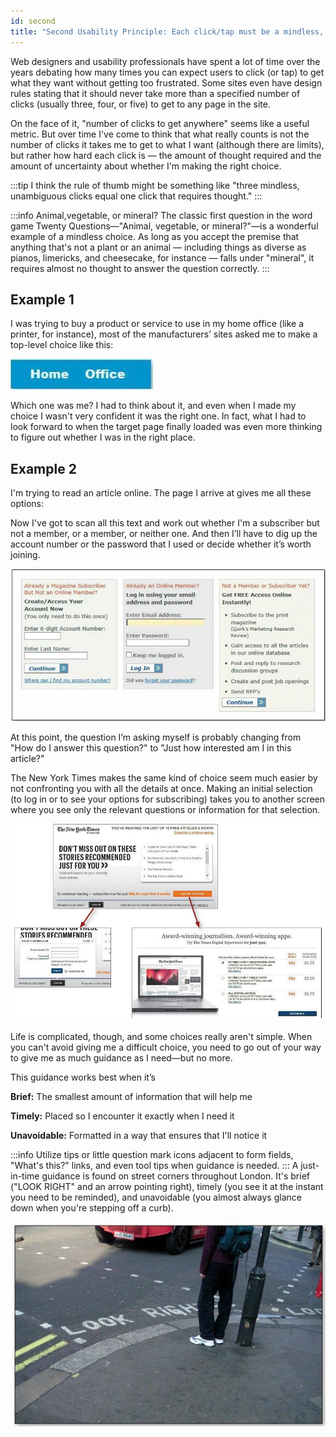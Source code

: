 ```yaml
---
id: second
title: "Second Usability Principle: Each click/tap must be a mindless, unambiguous choice"
---
```


Web designers and usability professionals have spent a lot of time over the
years debating how many times you can expect users to click (or tap) to get
what they want without getting too frustrated. Some sites even have design
rules stating that it should never take more than a specified number of clicks
(usually three, four, or five) to get to any page in the site.

On the face of it, "number of clicks to get anywhere" seems like a useful
metric. But over time I've come to think that what really counts is not the
number of clicks it takes me to get to what I want (although there are limits),
but rather how hard each click is — the amount of thought required and the
amount of uncertainty about whether I'm making the right choice.

:::tip
I think the rule of thumb might be something like "three mindless,
unambiguous clicks equal one click that requires thought."
:::

:::info Animal,vegetable, or mineral?
The classic first question in the word game Twenty Questions—"Animal,
vegetable, or mineral?"—is a wonderful example of a mindless choice. As long as you accept the premise that anything that's not a plant or an animal — including things as diverse as pianos, limericks, and cheesecake, for instance — falls under "mineral", it requires almost no thought to answer the question correctly.
:::

## Example 1
I was trying to buy a product or service to use in my home office (like a printer, for instance), most of the manufacturers’ sites asked me to make a top-level choice like this:

![](../../../static/img/usab16.jpg)

Which one was me? I had to think about it, and even when I made my choice
I wasn't very confident it was the right one. In fact, what I had to look
forward to when the target page finally loaded was even more thinking to
figure out whether I was in the right place.

## Example 2
I'm trying to read an article online. The page I arrive at gives me all these
options:

Now I've got to scan all this text and work out whether I'm a subscriber but
not a member, or a member, or neither one. And then I’ll have to dig up the
account number or the password that I used or decide whether it’s worth
joining.

![](../../../static/img/usab17.jpg)

At this point, the question I’m asking myself is probably changing from
"How do I answer this question?" to "Just how interested am I in this
article?"

The New York Times makes the same kind of choice seem much easier by not
confronting you with all the details at once. Making an initial selection (to
log in or to see your options for subscribing) takes you to another screen
where you see only the relevant questions or information for that selection.

![](../../../static/img/usab18.jpg)

Life is complicated, though, and some choices really aren't simple.
When you can't avoid giving me a difficult choice, you need to go out of your way to give me as much guidance as I need—but no more.

This guidance works best when it’s

**Brief:** The smallest amount of information that will help me

**Timely:** Placed so I encounter it exactly when I need it

**Unavoidable:** Formatted in a way that ensures that I'll notice it

:::info
Utilize tips or little question mark icons adjacent to form fields, "What's this?" links, and even tool tips when guidance is needed.
:::
A just-in-time guidance is found on street corners throughout London. It's brief ("LOOK RIGHT" and an arrow pointing right), timely (you see it at the instant you need to be reminded), and unavoidable (you almost always glance down when you're stepping off a curb).

![](../../../static/img/usab19.jpg)